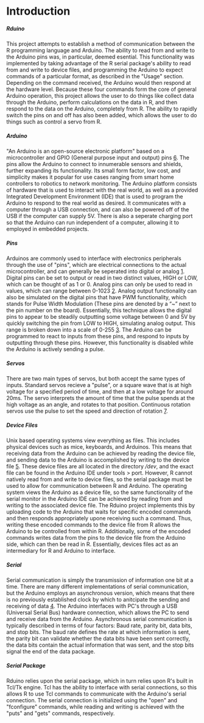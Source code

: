 # Introduction

##### Rduino 
This project attempts to establish a method of communication between the R programming language and Arduino. The ability to read from and write to the Arduino pins was, in particular, deemed esential. This functionality was implemented by taking advantage of the R serial package's ability to read from and write to device files, and programming the Arduino to expect commands of a particular format, as described in the "Usage" section. Depending on the command received, the Arduino would then respond at the hardware level. Because these four commands form the core of general Arduino operation, this project allows the user to do things like collect data through the Arduino, perform calculations on the data in R, and then respond to the data on the Arduino, completely from R. The ability to rapidly switch the pins on and off has also been added, which allows the user to do things such as control a servo from R.

##### Arduino
"An Arduino is an open-source electronic platform" based on a microcontroller and GPIO (General purpose input and output) pins [6]. The pins allow the Arduino to connect to innumerable sensors and shields, further expanding its functionality. Its small form factor, low cost, and simplicity makes it popular for use cases ranging from smart home controllers to robotics to network monitoring. The Arduino platform consists of hardware that is used to interact with the real world, as well as a provided Integrated Development Environment (IDE) that is used to program the Arduino to respond to the real world as desired. It communicates with a computer through a USB connection, and can also be powered off of the USB if the computer can supply 5V. There is also a seperate charging port so that the Arduino can run independent of a computer, allowing it to employed in embedded projects.

##### Pins
Arduinos are commonly used to interface with electronics peripherals through the use of "pins", which are electrical connections to the actual microcontroller, and can generally be seperated into digital or analog [1]. Digital pins can be set to output or read in two distinct values, HIGH or LOW, which can be thought of as 1 or 0. Analog pins can only be used to read in values, which can range between 0-1023 [2]. Analog output functionality can also be simulated on the digital pins that have PWM functionality, which stands for Pulse Width Modulation (These pins are denoted by a “~” next to the pin number on the board). Essentially, this technique allows the digital pins to appear to be steadily outputting some voltage between 0 and 5V by quickly switching the pin from LOW to HIGH, simulating analog output. This range is broken down into a scale of 0-255 [3]. The Arduino can be programmed to react to inputs from these pins, and respond to inputs by outputting through these pins. However, this functionality is disabled while the Arduino is actively sending a pulse.

##### Servos
There are two main types of servos, but both accept the same types of inputs. Standard servos recieve a "pulse", or a square wave that is at high voltage for a specified period of time, and then at a low voltage for around 20ms. The servo interprets the amount of time that the pulse spends at the high voltage as an angle, and rotates to that position. Continuous rotation servos use the pulse to set the speed and direction of rotation [7]. 

##### Device Files
Unix based operating systems view everything as files. This includes physical devices such as mice, keyboards, and Arduinos. This means that receiving data from the Arduino can be achieved by reading the device file, and sending data to the Arduino is accomplished by writing to the device file [5]. These device files are all located in the directory */dev*, and the exact file can be found in the Arduino IDE under tools > port. However, R cannot natively read from and write to device files, so the serial package must be used to allow for communication between R and Arduino. The operating system views the Arduino as a device file, so the same functionality of the serial monitor in the Arduino IDE can be achieved by reading from and writing to the associated device file. The Rduino project implements this by uploading code to the Arduino that waits for specific encoded commands and then responds appropriately upone receiving such a command. Thus, writing these encoded commands to the device file from R allows the Arduino to be controlled from within R. Additionally, some of the encoded commands writes data from the pins to the device file from the Arduino side, which can then be read in R. Essentially, devices files act as an intermediary for R and Arduino to interface.

##### Serial
Serial communication is simply the transmission of information one bit at a time. There are many different implementations of serial communication, but the Arduino employs an asynchronous version, which means that there is no previously established clock by which to anitcipate the sending and receiving of data [4]. The Arduino interfaces with PC's through a USB (Universal Serial Bus) hardware connection, which allows the PC to send and receive data from the Arduino. Asynchronous serial communication is typically described in terms of four factors: Baud rate, parity bit, data bits, and stop bits. The baud rate defines the rate at which information is sent, the parity bit can validate whether the data bits have been sent correctly, the data bits contain the actual information that was sent, and the stop bits signal the end of the data package.

##### Serial Package
Rduino relies upon the serial package, which in turn relies upon R's built in Tcl/Tk engine. Tcl has the ability to interface with serial connections, so this allows R to use Tcl commands to communicate with the Arduino's serial connection. The serial connection is initialized using the "open" and "fconfigure" commands, while reading and writing is achieved with the "puts" and "gets" commands, respectively.

[1]: https://www.arduino.cc/en/Reference/Board
[2]: https://www.arduino.cc/en/Tutorial/AnalogInputPins
[3]: https://www.arduino.cc/en/Tutorial/PWM
[4]: https://learn.sparkfun.com/tutorials/serial-communication
[5]: http://tldp.org/HOWTO/Text-Terminal-HOWTO-7.html
[6]: https://www.arduino.cc/en/Guide/Introduction
[7]: https://www.arduino.cc/en/reference/servo